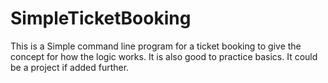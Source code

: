# SimpleTicketBooking


This is a Simple command line program for a ticket booking to give the concept for how the logic works. It is also good to practice basics. It could be a project if added further. 
